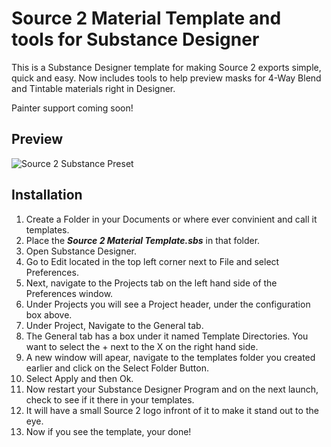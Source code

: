 # __Source 2 Material Template and tools for Substance Designer__
This is a Substance Designer template for making Source 2 exports simple, quick and easy.
Now includes tools to help preview masks for 4-Way Blend and Tintable materials right in Designer.

Painter support coming soon!

## __Preview__
![Source 2 Substance Preset](https://user-images.githubusercontent.com/32498714/203240418-be77368b-ee8a-4cd9-ae89-9a5ef125733f.png)

## Installation

1. Create a Folder in your Documents or where ever convinient and call it templates.
2. Place the ***Source 2 Material Template.sbs*** in that folder.
3. Open Substance Designer.
4. Go to Edit located in the top left corner next to File and select Preferences.
5. Next, navigate to the Projects tab on the left hand side of the Preferences window.
6. Under Projects you will see a Project header, under the configuration box above.
7. Under Project, Navigate to the General tab.
8. The General tab has a box under it named Template Directories. You want to select the + next to the X on the right hand side.
9. A new window will apear, navigate to the templates folder you created earlier and click on the Select Folder Button.
10. Select Apply and then Ok.
11. Now restart your Substance Designer Program and on the next launch, check to see if it there in your templates.
12. It will have a small Source 2 logo infront of it to make it stand out to the eye.
13. Now if you see the template, your done!
